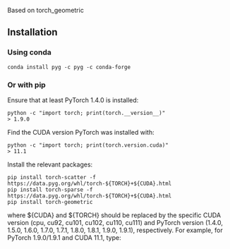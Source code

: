 Based on torch_geometric

## Installation
### Using conda
```shell
conda install pyg -c pyg -c conda-forge
```
### Or with pip

Ensure that at least PyTorch 1.4.0 is installed:
```shell
python -c "import torch; print(torch.__version__)"
> 1.9.0
```

Find the CUDA version PyTorch was installed with:

```shell
python -c "import torch; print(torch.version.cuda)"
> 11.1
```

Install the relevant packages:

```shell
pip install torch-scatter -f https://data.pyg.org/whl/torch-${TORCH}+${CUDA}.html
pip install torch-sparse -f https://data.pyg.org/whl/torch-${TORCH}+${CUDA}.html
pip install torch-geometric
```
where ${CUDA} and ${TORCH} should be replaced by the specific CUDA version (cpu, cu92, cu101, cu102, cu110, cu111)
and PyTorch version (1.4.0, 1.5.0, 1.6.0, 1.7.0, 1.7.1, 1.8.0, 1.8.1, 1.9.0, 1.9.1), respectively. For example, for PyTorch 1.9.0/1.9.1 and CUDA 11.1, type:
